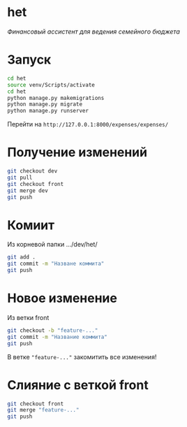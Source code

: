# het
*Финансовый ассистент для ведения семейного бюджета*

# Запуск
```bash
cd het
source venv/Scripts/activate
cd het
python manage.py makemigrations
python manage.py migrate
python manage.py runserver
```
Перейти на `http://127.0.0.1:8000/expenses/expenses/`

# Получение изменений
```bash
git checkout dev
git pull
git checkout front
git merge dev
git push
```

# Комиит
Из корневой папки .../dev/het/
```bash
git add .
git commit -m "Назване коммита"
git push
```

# Новое изменение
Из ветки front
```bash
git checkout -b "feature-..."
git commit -m "Название коммита"
git push
```
В ветке `"feature-..."` закомитить все изменения!

# Слияние с веткой front
```bash
git checkout front
git merge "feature-..."
git push
```
